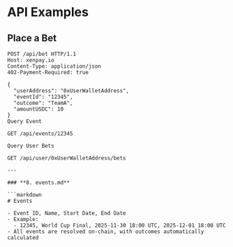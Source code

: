 # API Examples

## Place a Bet

```http
POST /api/bet HTTP/1.1
Host: xenpay.io
Content-Type: application/json
402-Payment-Required: true

{
  "userAddress": "0xUserWalletAddress",
  "eventId": "12345",
  "outcome": "TeamA",
  "amountUSDC": 10
}
Query Event

GET /api/events/12345

Query User Bets

GET /api/user/0xUserWalletAddress/bets

---

### **8. events.md**

```markdown
# Events

- Event ID, Name, Start Date, End Date  
- Example:  
  - 12345, World Cup Final, 2025-11-30 18:00 UTC, 2025-12-01 18:00 UTC
- All events are resolved on-chain, with outcomes automatically calculated
